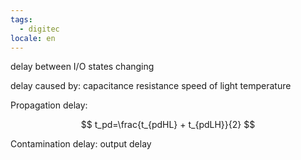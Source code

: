 ```yaml
---
tags:
  - digitec
locale: en
---
```


delay between I/O states changing

delay caused by:
capacitance
resistance
speed of light
temperature

Propagation delay:

$$
t_pd=\frac{t_{pdHL} + t_{pdLH}}{2}
$$

Contamination delay:
output delay
